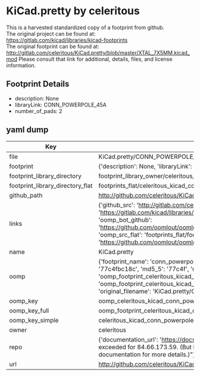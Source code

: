 # KiCad.pretty by celeritous  
This is a harvested standardized copy of a footprint from github.  
The original project can be found at:  
https://gitlab.com/kicad/libraries/kicad-footprints  
The original footprint can be found at:
http://gitlab.com/celeritous/KiCad.pretty/blob/master/XTAL_7X5MM.kicad_mod
Please consult that link for additional, details, files, and license information.  
## Footprint Details
* description: None  
* libraryLink: CONN_POWERPOLE_45A  
* number_of_pads: 2  
## yaml dump  
| Key | Value |  
| --- | --- |  
| file | KiCad.pretty/CONN_POWERPOLE_45A.kicad_mod |  
| footprint | {'description': None, 'libraryLink': 'CONN_POWERPOLE_45A', 'number_of_pads': 2} |  
| footprint_library_directory | footprint_library_owner/celeritous_KiCad.pretty |  
| footprint_library_directory_flat | footprints_flat/celeritous_kicad_conn_powerpole_45a/working |  
| github_path | http://github.com/celeritous/KiCad.pretty/blob/master/CONN_POWERPOLE_45A.kicad_mod |  
| links | {'github_src': 'http://gitlab.com/celeritous/KiCad.pretty/blob/master/XTAL_7X5MM.kicad_mod', 'github_src_repo': 'https://gitlab.com/kicad/libraries/kicad-footprints', 'oomp_bot': 'footprints/celeritous_kicad_conn_powerpole_45a/working', 'oomp_bot_github': 'https://github.com/oomlout/oomlout_oomp_footprint_bot/tree/main/footprints/celeritous_kicad_conn_powerpole_45a/working', 'oomp_src_flat': 'footprints_flat/footprints_flat/celeritous_kicad_conn_powerpole_45a/working', 'oomp_src_flat_github': 'https://github.com/oomlout/oomlout_oomp_footprint_src/tree/main/footprints_flat/celeritous_kicad_conn_powerpole_45a/working'} |  
| name | KiCad.pretty |  
| oomp | {'footprint_name': 'conn_powerpole_45a', 'library_name': 'kicad', 'md5': '77c4fbc18c17cca8dae8dbce6f9a25a3', 'md5_10': '77c4fbc18c', 'md5_5': '77c4f', 'md5_6': '77c4fb', 'oomp_key': 'oomp_celeritous_kicad_conn_powerpole_45a', 'oomp_key_extra': 'oomp_footprint_celeritous_kicad_conn_powerpole_45a', 'oomp_key_full': 'oomp_footprint_celeritous_kicad_conn_powerpole_45a_77c4fb', 'oomp_key_simple': 'celeritous_kicad_conn_powerpole_45a', 'original_filename': 'KiCad.pretty/CONN_POWERPOLE_45A.kicad_mod', 'owner_name': 'celeritous'} |  
| oomp_key | oomp_celeritous_kicad_conn_powerpole_45a |  
| oomp_key_full | oomp_footprint_celeritous_kicad_conn_powerpole_45a |  
| oomp_key_simple | celeritous_kicad_conn_powerpole_45a |  
| owner | celeritous |  
| repo | {'documentation_url': 'https://docs.github.com/rest/overview/resources-in-the-rest-api#rate-limiting', 'message': "API rate limit exceeded for 84.66.173.59. (But here's the good news: Authenticated requests get a higher rate limit. Check out the documentation for more details.)"} |  
| url | http://github.com/celeritous/KiCad.pretty |  

